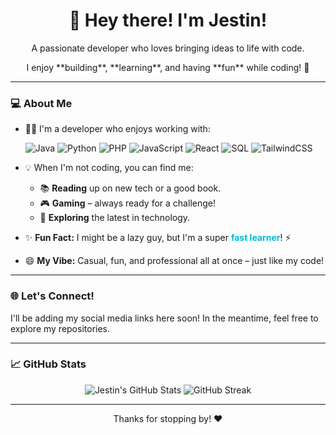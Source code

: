 <div align="center">

  <h1>👋 Hey there! I'm Jestin!</h1>
  <p>A passionate developer who loves bringing ideas to life with code.</p>

  <p>I enjoy **building**, **learning**, and having **fun** while coding! 🚀</p>

</div>

---

### 💻 About Me

-   🧑‍💻 I'm a developer who enjoys working with:
    <p>
        <img src="https://img.shields.io/badge/Java-007396?style=for-the-badge&logo=java&logoColor=white" alt="Java" />
        <img src="https://img.shields.io/badge/Python-3776AB?style=for-the-badge&logo=python&logoColor=white" alt="Python" />
        <img src="https://img.shields.io/badge/PHP-777BB4?style=for-the-badge&logo=php&logoColor=white" alt="PHP" />
        <img src="https://img.shields.io/badge/JavaScript-F7DF1E?style=for-the-badge&logo=javascript&logoColor=black" alt="JavaScript" />
        <img src="https://img.shields.io/badge/React-61DAFB?style=for-the-badge&logo=react&logoColor=black" alt="React" />
        <img src="https://img.shields.io/badge/SQL-4479A1?style=for-the-badge&logo=mysql&logoColor=white" alt="SQL" />
        <img src="https://img.shields.io/badge/TailwindCSS-06B6D4?style=for-the-badge&logo=tailwindcss&logoColor=white" alt="TailwindCSS" />
    </p>

-   💡 When I'm not coding, you can find me:
    -   📚 **Reading** up on new tech or a good book.
    -   🎮 **Gaming** – always ready for a challenge!
    -   🔬 **Exploring** the latest in technology.

-   ✨ **Fun Fact:** I might be a lazy guy, but I'm a super <span style="font-weight: bold; color: #00bcd4;">fast learner</span>! ⚡
-   😄 **My Vibe:** Casual, fun, and professional all at once – just like my code!

---

### 🌐 Let's Connect!

I'll be adding my social media links here soon! In the meantime, feel free to explore my repositories.

---

### 📈 GitHub Stats

<p align="center">
  <img src="https://github-readme-stats.vercel.app/api?username=jestin-16&show_icons=true&theme=dark&hide_border=true&count_private=true" alt="Jestin's GitHub Stats" />
  <img src="https://github-readme-streak-stats.herokuapp.com/?user=jestin-16&theme=dark&hide_border=true" alt="GitHub Streak" />
</p>

---

<div align="center">
  <p>Thanks for stopping by! ❤️</p>
</div>
